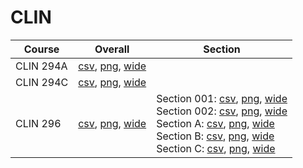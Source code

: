 # CLIN

| Course | Overall | Section |
| ------ | ------- | ------- |
| CLIN 294A | [csv](https://github.com/UCSD-Historical-Enrollment-Data/2024Fall/blob/main/overall/CLIN%20294A.csv), [png](https://raw.githubusercontent.com/UCSD-Historical-Enrollment-Data/2024Fall/main/plot_overall/CLIN%20294A.png), [wide](https://raw.githubusercontent.com/UCSD-Historical-Enrollment-Data/2024Fall/main/plot_overall_wide/CLIN%20294A.png) |  |
| CLIN 294C | [csv](https://github.com/UCSD-Historical-Enrollment-Data/2024Fall/blob/main/overall/CLIN%20294C.csv), [png](https://raw.githubusercontent.com/UCSD-Historical-Enrollment-Data/2024Fall/main/plot_overall/CLIN%20294C.png), [wide](https://raw.githubusercontent.com/UCSD-Historical-Enrollment-Data/2024Fall/main/plot_overall_wide/CLIN%20294C.png) |  |
| CLIN 296 | [csv](https://github.com/UCSD-Historical-Enrollment-Data/2024Fall/blob/main/overall/CLIN%20296.csv), [png](https://raw.githubusercontent.com/UCSD-Historical-Enrollment-Data/2024Fall/main/plot_overall/CLIN%20296.png), [wide](https://raw.githubusercontent.com/UCSD-Historical-Enrollment-Data/2024Fall/main/plot_overall_wide/CLIN%20296.png) | Section 001: [csv](https://github.com/UCSD-Historical-Enrollment-Data/2024Fall/blob/main/section/CLIN%20296_001.csv), [png](https://raw.githubusercontent.com/UCSD-Historical-Enrollment-Data/2024Fall/main/plot_section/CLIN%20296_001.png), [wide](https://raw.githubusercontent.com/UCSD-Historical-Enrollment-Data/2024Fall/main/plot_section_wide/CLIN%20296_001.png)<br>Section 002: [csv](https://github.com/UCSD-Historical-Enrollment-Data/2024Fall/blob/main/section/CLIN%20296_002.csv), [png](https://raw.githubusercontent.com/UCSD-Historical-Enrollment-Data/2024Fall/main/plot_section/CLIN%20296_002.png), [wide](https://raw.githubusercontent.com/UCSD-Historical-Enrollment-Data/2024Fall/main/plot_section_wide/CLIN%20296_002.png)<br>Section A: [csv](https://github.com/UCSD-Historical-Enrollment-Data/2024Fall/blob/main/section/CLIN%20296_A.csv), [png](https://raw.githubusercontent.com/UCSD-Historical-Enrollment-Data/2024Fall/main/plot_section/CLIN%20296_A.png), [wide](https://raw.githubusercontent.com/UCSD-Historical-Enrollment-Data/2024Fall/main/plot_section_wide/CLIN%20296_A.png)<br>Section B: [csv](https://github.com/UCSD-Historical-Enrollment-Data/2024Fall/blob/main/section/CLIN%20296_B.csv), [png](https://raw.githubusercontent.com/UCSD-Historical-Enrollment-Data/2024Fall/main/plot_section/CLIN%20296_B.png), [wide](https://raw.githubusercontent.com/UCSD-Historical-Enrollment-Data/2024Fall/main/plot_section_wide/CLIN%20296_B.png)<br>Section C: [csv](https://github.com/UCSD-Historical-Enrollment-Data/2024Fall/blob/main/section/CLIN%20296_C.csv), [png](https://raw.githubusercontent.com/UCSD-Historical-Enrollment-Data/2024Fall/main/plot_section/CLIN%20296_C.png), [wide](https://raw.githubusercontent.com/UCSD-Historical-Enrollment-Data/2024Fall/main/plot_section_wide/CLIN%20296_C.png) |
